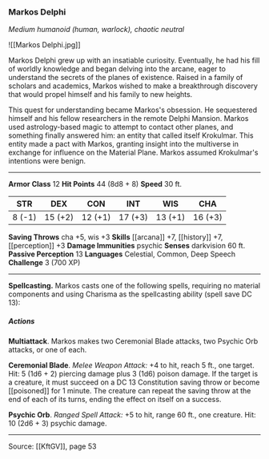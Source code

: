 ### Markos Delphi
_Medium humanoid (human, warlock), chaotic neutral_

![[Markos Delphi.jpg]]

Markos Delphi grew up with an insatiable curiosity. Eventually, he had his fill of worldly knowledge and began delving into the arcane, eager to understand the secrets of the planes of existence. Raised in a family of scholars and academics, Markos wished to make a breakthrough discovery that would propel himself and his family to new heights.

This quest for understanding became Markos's obsession. He sequestered himself and his fellow researchers in the remote Delphi Mansion. Markos used astrology-based magic to attempt to contact other planes, and something finally answered him: an entity that called itself Krokulmar. This entity made a pact with Markos, granting insight into the multiverse in exchange for influence on the Material Plane. Markos assumed Krokulmar's intentions were benign.




---

**Armor Class** 12
**Hit Points** 44 (8d8 + 8)
**Speed** 30 ft.

| STR     | DEX     | CON     | INT     | WIS     | CHA     |
|---------|---------|---------|---------|---------|---------|
| 8 (-1) | 15 (+2) | 12 (+1) | 17 (+3) | 13 (+1) | 16 (+3) |

**Saving Throws** cha +5, wis +3
**Skills** [[arcana]] +7, [[history]] +7, [[perception]] +3
**Damage Immunities** psychic
**Senses** darkvision 60 ft.
**Passive Perception** 13
**Languages** Celestial, Common, Deep Speech
**Challenge** 3 (700 XP)

---

**Spellcasting.** Markos casts one of the following spells, requiring no material components and using Charisma as the spellcasting ability (spell save DC 13):

##### Actions
**Multiattack**. Markos makes two Ceremonial Blade attacks, two Psychic Orb attacks, or one of each.

**Ceremonial Blade**. _Melee Weapon Attack:_ +4 to hit, reach 5 ft., one target. Hit: 5 (1d6 + 2) piercing damage plus 3 (1d6) poison damage. If the target is a creature, it must succeed on a DC 13 Constitution saving throw or become [[poisoned]] for 1 minute. The creature can repeat the saving throw at the end of each of its turns, ending the effect on itself on a success.

**Psychic Orb**. _Ranged Spell Attack:_ +5 to hit, range 60 ft., one creature. Hit: 10 (2d6 + 3) psychic damage.


---

Source: [[KftGV]], page 53